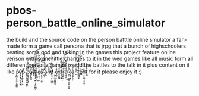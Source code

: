 # pbos-person_battle_online_simulator
the build and the source code on the person batttle online smulator a fan-made form a game call persona that is jrpg that a bunch of highschoolers beating some god and talking in the games this project feature online verison with some little changes to it in the wed games like all music form all different persona games is add the battles to the talk in it plus content on it like p̴̭̻̮̜̠̯̜͓͍̰̳̝̒v̸̧͎͙͎̙͖̯̘̰̯̰̉p̶̧̟̣̳͈̝̖͉̱̓̃ ̶̢̛̬̤̖̯̦̫͙̠͖͇̝͐̾̑̚b̸͕͚̘͈̙̻͉̪̄͌͊̀͒̀͊́͘̚a̸̻̭̟̻̲̳̋̎͆́t̴̛̥̦̋̊̋͋̚t̴̢̟̖̘̥̼͍͉̜̙̬͚͇̮̒̈́̎̈́́̽̄̈́͆͐̏͠l̶̘̟͇̲̘̯̊̋͆̒̑́͂̿̄̀͋̈́̆̃͜͝ė̴̬̜̥͔̃̌̂͂͛͆̈́͑̓͂̐͝ş̸̥̥͎̖̮̰̗͛̓̓̀̽́̎̕͘̚̕͝ ̴͔͈̹̣̂̾͐̋̈́̀͋͒̆̾̍͝ǎ̷̭̺̎̏̅̈̎̀ņ̶̿͒͂͑̕͝d̸̡͓̘͔̥̰̮͇̦̀̽̔̎̆͑͗̀̑̃̓͝͝ ̵̦̰̙͖͎̞̱͇͇̯̀e̷̗͖̹̣͒͗́̓̄͑͜x̶̮̠̯͚̲̆͒̕͝͠͠t̷̡̡̡̫̘̪͋̋̄̎̍̿̕ṟ̶̼̗̲̬̔̋̍̅̏̏͆̌̌͐̈́̈͝͝a̸͔̞̹̥͗̒͑̎̅͊̅͂͜͠ ̶̛̠̣̜̣̥͍̻͕͕͙̺͓͙͑̋͒̀͝ċ̷̮͓̹͔̘̣͘o̴̧̖͍̖̠͎̍͗̄̆͒n̶̛̰̂͑͒̋͒̅̈̈́̇̓̈́̾͘͠t̷̲͖̳͎̭́͗̈́̃͒͂́̌̽̅̚͠͝ē̸̻̌̒̚̕ņ̶̛͙͓̻̬͔̠͙̯̩̣̽̂́̑̊̊ṱ̷͚͌̍̄̄̀ for it please enjoy it :)
